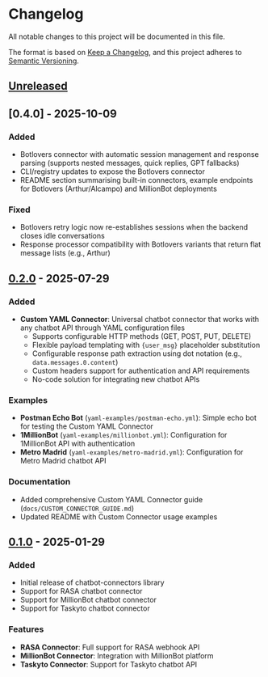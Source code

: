 # Changelog

All notable changes to this project will be documented in this file.

The format is based on [Keep a Changelog](https://keepachangelog.com/en/1.0.0/),
and this project adheres to [Semantic Versioning](https://semver.org/spec/v2.0.0.html).

## [Unreleased]

## [0.4.0] - 2025-10-09

### Added

- Botlovers connector with automatic session management and response parsing (supports nested messages, quick replies, GPT fallbacks)
- CLI/registry updates to expose the Botlovers connector
- README section summarising built-in connectors, example endpoints for Botlovers (Arthur/Alcampo) and MillionBot deployments

### Fixed

- Botlovers retry logic now re-establishes sessions when the backend closes idle conversations
- Response processor compatibility with Botlovers variants that return flat message lists (e.g., Arthur)

## [0.2.0] - 2025-07-29

### Added

- **Custom YAML Connector**: Universal chatbot connector that works with any chatbot API through YAML configuration files
  - Supports configurable HTTP methods (GET, POST, PUT, DELETE)
  - Flexible payload templating with `{user_msg}` placeholder substitution
  - Configurable response path extraction using dot notation (e.g., `data.messages.0.content`)
  - Custom headers support for authentication and API requirements
  - No-code solution for integrating new chatbot APIs

### Examples

- **Postman Echo Bot** (`yaml-examples/postman-echo.yml`): Simple echo bot for testing the Custom YAML Connector
- **1MillionBot** (`yaml-examples/millionbot.yml`): Configuration for 1MillionBot API with authentication
- **Metro Madrid** (`yaml-examples/metro-madrid.yml`): Configuration for Metro Madrid chatbot API

### Documentation

- Added comprehensive Custom YAML Connector guide (`docs/CUSTOM_CONNECTOR_GUIDE.md`)
- Updated README with Custom Connector usage examples

## [0.1.0] - 2025-01-29

### Added

- Initial release of chatbot-connectors library
- Support for RASA chatbot connector
- Support for MillionBot chatbot connector
- Support for Taskyto chatbot connector

### Features

- **RASA Connector**: Full support for RASA webhook API
- **MillionBot Connector**: Integration with MillionBot platform
- **Taskyto Connector**: Support for Taskyto chatbot API

[Unreleased]: https://github.com/Chatbot-TRACER/chatbot-connectors/compare/v0.2.0...HEAD
[0.2.0]: https://github.com/Chatbot-TRACER/chatbot-connectors/compare/v0.1.0...v0.2.0
[0.1.0]: https://github.com/Chatbot-TRACER/chatbot-connectors/releases/tag/v0.1.0
